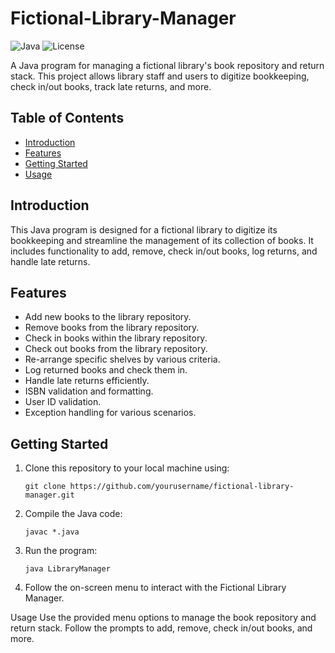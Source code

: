 # Fictional-Library-Manager

![Java](https://img.shields.io/badge/Java-8%2B-blue)
![License](https://img.shields.io/badge/License-MIT-green)

A Java program for managing a fictional library's book repository and return stack. This project allows library staff and users to digitize bookkeeping, check in/out books, track late returns, and more.

## Table of Contents

- [Introduction](#introduction)
- [Features](#features)
- [Getting Started](#getting-started)
- [Usage](#usage)

## Introduction

This Java program is designed for a fictional library to digitize its bookkeeping and streamline the management of its collection of books. It includes functionality to add, remove, check in/out books, log returns, and handle late returns.

## Features

- Add new books to the library repository.
- Remove books from the library repository.
- Check in books within the library repository.
- Check out books from the library repository.
- Re-arrange specific shelves by various criteria.
- Log returned books and check them in.
- Handle late returns efficiently.
- ISBN validation and formatting.
- User ID validation.
- Exception handling for various scenarios.

## Getting Started

1. Clone this repository to your local machine using:

   ```shell
   git clone https://github.com/yourusername/fictional-library-manager.git
2. Compile the Java code:
      ```shell
    javac *.java
4. Run the program:
     ```shell
    java LibraryManager
6. Follow the on-screen menu to interact with the Fictional Library Manager.

Usage
Use the provided menu options to manage the book repository and return stack.
Follow the prompts to add, remove, check in/out books, and more.


